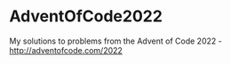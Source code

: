 # AdventOfCode2022

My solutions to problems from the Advent of Code 2022 - http://adventofcode.com/2022
